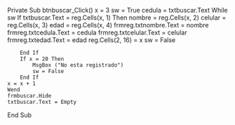 
Private Sub btnbuscar_Click()
    x = 3
    sw = True
    cedula = txtbuscar.Text
    While sw
        If txtbuscar.Text = reg.Cells(x, 1) Then
            nombre = reg.Cells(x, 2)
            celular = reg.Cells(x, 3)
            edad = reg.Cells(x, 4)
            frmreg.txtnombre.Text = nombre
            frmreg.txtcedula.Text = cedula
            frmreg.txtcelular.Text = celular
            frmreg.txtedad.Text = edad
            reg.Cells(2, 16) = x
            sw = False
            
        End If
        If x = 20 Then
            MsgBox ("No esta registrado")
            sw = False
        End If
    x = x + 1
    Wend
    frmbuscar.Hide
    txtbuscar.Text = Empty
    
End Sub

